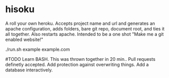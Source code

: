 # hisoku
A roll your own heroku. Accepts project name and url and generates an apache configuration, adds folders, bare git repo, document root, and ties it all together. Also restarts apache. Intended to be a one shot "Make me a git enabled website!"

./run.sh example example.com

#TODO
Learn BASH. This was thrown together in 20 min.. Pull requests definetly accepted.
Add protection against overwriting things.
Add a database interactively.

